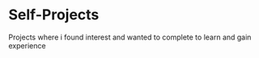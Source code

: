 # Self-Projects
Projects where i found interest and wanted to complete to learn and gain experience
